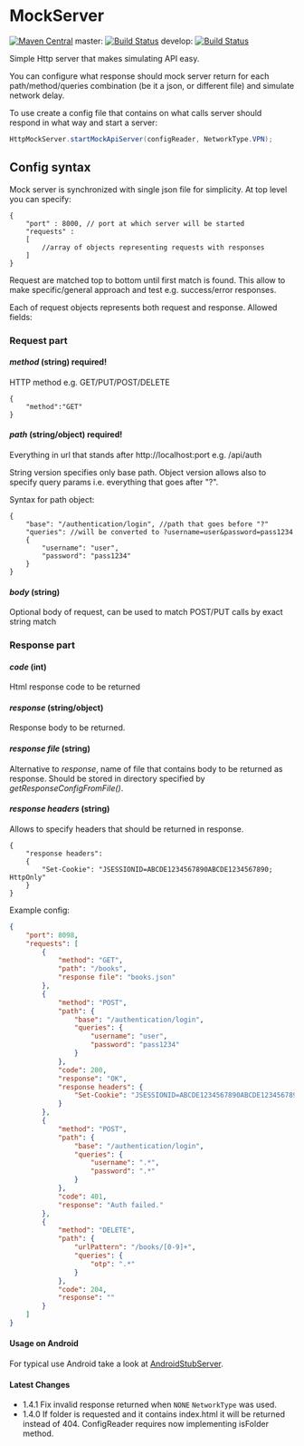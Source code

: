 MockServer
==========
[![Maven Central](https://maven-badges.herokuapp.com/maven-central/com.byoutline.mockserver/mockserver/badge.svg?style=flat)](http://mvnrepository.com/artifact/com.byoutline.mockserver/mockserver)
 master:  [![Build Status](https://travis-ci.org/byoutline/MockServer.svg?branch=master)](https://travis-ci.org/byoutline/MockServer)
 develop: [![Build Status](https://travis-ci.org/byoutline/MockServer.svg?branch=develop)](https://travis-ci.org/byoutline/MockServer)
 

Simple Http server that makes simulating API easy.

You can configure what response should mock server return for each path/method/queries combination (be it a json, or different file) and simulate network delay.

To use create a config file that contains on what calls server should respond in what way and start a server:

```java
HttpMockServer.startMockApiServer(configReader, NetworkType.VPN);
```

## Config syntax
Mock server is synchronized with single json file for simplicity. At top level you can specify:

```
{
    "port" : 8000, // port at which server will be started
    "requests" :
    [
        //array of objects representing requests with responses
    ]
}
```

Request are matched top to bottom until first match is found. This allow to make specific/general approach and test e.g. success/error responses.

Each of request objects represents both request and response. Allowed fields:

### Request part

#### *method* (string) required! 
HTTP method e.g. GET/PUT/POST/DELETE

```
{
    "method":"GET"
}
```

#### *path* (string/object) required! 
Everything in url that stands after http://localhost:port e.g. /api/auth

String version specifies only base path. Object version allows also to specify query params i.e. everything that goes after "?".

Syntax for path object:

```
{
    "base": "/authentication/login", //path that goes before "?"
    "queries": //will be converted to ?username=user&password=pass1234 
    {
        "username": "user",
        "password": "pass1234"
    }
}
```

#### *body* (string)
Optional body of request, can be used to match POST/PUT calls by exact string match

### Response part
#### *code* (int)
Html response code to be returned

#### *response* (string/object)
Response body to be returned. 

#### *response file* (string) 
Alternative to *response*, name of file that contains body to be returned as response. Should be stored in directory specified by *getResponseConfigFromFile()*.

#### *response headers* (string)
Allows to specify headers that should be returned in response.

```
{
    "response headers":
    {
        "Set-Cookie": "JSESSIONID=ABCDE1234567890ABCDE1234567890; HttpOnly"
    }
}
```

Example config:

```json
{
    "port": 8098,
    "requests": [
        {
            "method": "GET",
            "path": "/books",
            "response file": "books.json"
        },
        {
            "method": "POST",
            "path": {
                "base": "/authentication/login",
                "queries": {
                    "username": "user",
                    "password": "pass1234"
                }
            },
            "code": 200,
            "response": "OK",
            "response headers": {
                "Set-Cookie": "JSESSIONID=ABCDE1234567890ABCDE1234567890; HttpOnly"
            }
        },
        {
            "method": "POST",
            "path": {
                "base": "/authentication/login",
                "queries": {
                    "username": ".*",
                    "password": ".*"
                }
            },
            "code": 401,
            "response": "Auth failed."
        },
        {
            "method": "DELETE",
            "path": {
                "urlPattern": "/books/[0-9]+",
                "queries": {
                    "otp": ".*"
                }
            },
            "code": 204,
            "response": ""
        }
    ]
}
```

#### Usage on Android ####
For typical use Android take a look at <a href="https://github.com/byoutline/AndroidStubServer">AndroidStubServer</a>.

#### Latest Changes ####
  * 1.4.1 Fix invalid response returned when ```NONE``` ```NetworkType``` was used.
  * 1.4.0 If folder is requested and it contains index.html it will be returned instead of 404. 
  ConfigReader requires now implementing isFolder method.
